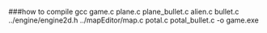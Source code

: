 ###how to compile
gcc game.c plane.c plane_bullet.c alien.c bullet.c ../engine/engine2d.h ../mapEditor/map.c potal.c potal_bullet.c -o game.exe
